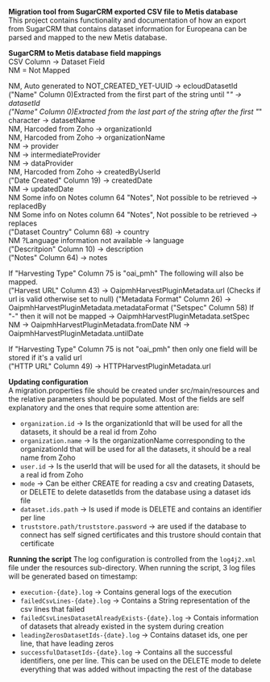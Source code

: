 **Migration tool from SugarCRM exported CSV file to Metis database**  
This project contains functionality and documentation of how an export from SugarCRM that contains
dataset information for Europeana can be parsed and mapped to the new Metis database.  


**SugarCRM to Metis database field mappings**  
CSV Column -> Dataset Field  
NM = Not Mapped  
  
NM, Auto generated to NOT_CREATED_YET-UUID -> ecloudDatasetId  
("Name" Column 0)Extracted from the first part of the string until "_" -> datasetId  
("Name" Column 0)Extracted from the last part of the string after the first "_" character -> datasetName  
NM, Harcoded from Zoho -> organizationId  
NM, Harcoded from Zoho -> organizationName  
NM -> provider  
NM -> intermediateProvider  
NM -> dataProvider  
NM, Harcoded from Zoho -> createdByUserId  
("Date Created" Column 19) -> createdDate  
NM -> updatedDate  
NM Some info on Notes column 64 "Notes", Not possible to be retrieved -> replacedBy  
NM Some info on Notes column 64 "Notes", Not possible to be retrieved -> replaces  
("Dataset Country" Column 68) -> country  
NM ?Language information not available -> language  
("Descritpion" Column 10) -> description    
("Notes" Column 64) -> notes

If "Harvesting Type" Column 75 is "oai_pmh" The following will also be mapped.  
("Harvest URL" Column 43) -> OaipmhHarvestPluginMetadata.url (Checks if url is valid otherwise set to null)
("Metadata Format" Column 26) -> OaipmhHarvestPluginMetadata.metadataFormat
("Setspec" Column 58) If "-" then it will not be mapped -> OaipmhHarvestPluginMetadata.setSpec
NM -> OaipmhHarvestPluginMetadata.fromDate
NM -> OaipmhHarvestPluginMetadata.untilDate

If "Harvesting Type" Column 75 is not "oai_pmh" then only one field will be stored if it's a valid url  
("HTTP URL" Column 49) -> HTTPHarvestPluginMetadata.url

**Updating configuration**  
A migration.properties file should be created under src/main/resources and the relative parameters should be populated.
Most of the fields are self explanatory and the ones that require some attention are:
- `organization.id` -> Is the organizationId that will be used for all the datasets, it should be a real id from Zoho
- `organization.name` -> Is the organizationName corresponding to the organizationId that will be used for all the datasets, it should be a real name from Zoho
- `user.id` -> Is the userId that will be used for all the datasets, it should be a real id from Zoho
- `mode` -> Can be either CREATE for reading a csv and creating Datasets, or DELETE to delete datasetIds from the database using a dataset ids file
- `dataset.ids.path` -> Is used if mode is DELETE and contains an identifier per line
- `truststore.path/truststore.password` -> are used if the database to connect has self signed certificates and this trustore should contain that certificate

**Running the script**
The log configuration is controlled from the  `log4j2.xml` file under the resources sub-directory.
When running the script, 3 log files will be generated based on timestamp:
- `execution-{date}.log` -> Contains general logs of the execution
- `failedCsvLines-{date}.log` -> Contains a String representation of the csv lines that failed
- `failedCsvLinesDatasetAlreadyExists-{date}.log` -> Contais information of datasets that already existed in the system during creation
- `leadingZerosDatasetIds-{date}.log` -> Contains dataset ids, one per line, that have leading zeros
- `successfulDatasetIds-{date}.log` -> Contains all the successful identifiers, one per line. This can be used on the DELETE mode to delete everything that was added without impacting the rest of the database

